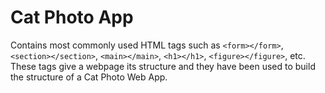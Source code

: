 # Cat Photo App
Contains most commonly used HTML tags such as `<form></form>`, `<section></section>`, `<main></main>`, `<h1></h1>`, `<figure></figure>`, etc. These tags give a webpage its structure and they have been used to build the structure of a Cat Photo Web App.
